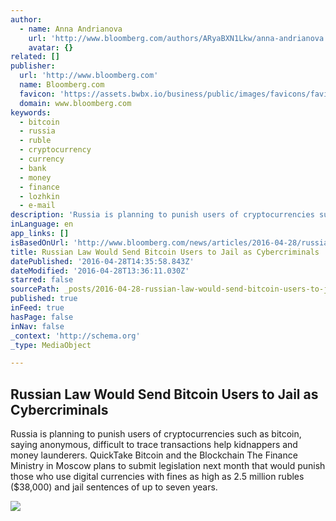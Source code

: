 ```yaml
---
author:
  - name: Anna Andrianova
    url: 'http://www.bloomberg.com/authors/ARyaBXN1Lkw/anna-andrianova'
    avatar: {}
related: []
publisher:
  url: 'http://www.bloomberg.com'
  name: Bloomberg.com
  favicon: 'https://assets.bwbx.io/business/public/images/favicons/favicon-32x32-d2b81a9373.png'
  domain: www.bloomberg.com
keywords:
  - bitcoin
  - russia
  - ruble
  - cryptocurrency
  - currency
  - bank
  - money
  - finance
  - lozhkin
  - e-mail
description: 'Russia is planning to punish users of cryptocurrencies such as bitcoin, saying anonymous, difficult to trace transactions help kidnappers and money launderers. QuickTake Bitcoin and the Blockchain The Finance Ministry in Moscow plans to submit legislation next month that would punish those who use digital currencies with fines as high as 2.5 million rubles ($38,000) and jail sentences of up to seven years.'
inLanguage: en
app_links: []
isBasedOnUrl: 'http://www.bloomberg.com/news/articles/2016-04-28/russian-law-would-send-bitcoin-users-to-jail-as-cybercriminals'
title: Russian Law Would Send Bitcoin Users to Jail as Cybercriminals
datePublished: '2016-04-28T14:35:58.843Z'
dateModified: '2016-04-28T13:36:11.030Z'
starred: false
sourcePath: _posts/2016-04-28-russian-law-would-send-bitcoin-users-to-jail-as-cybercrimina.md
published: true
inFeed: true
hasPage: false
inNav: false
_context: 'http://schema.org'
_type: MediaObject

---
```

<article style=""><h1>Russian Law Would Send Bitcoin Users to Jail as Cybercriminals</h1><p>Russia is planning to punish users of cryptocurrencies such as bitcoin, saying anonymous, difficult to trace transactions help kidnappers and money launderers. QuickTake Bitcoin and the Blockchain The Finance Ministry in Moscow plans to submit legislation next month that would punish those who use digital currencies with fines as high as 2.5 million rubles ($38,000) and jail sentences of up to seven years.</p><img src="https://assets.bwbx.io/images/i7qkN3sGaANw/v2/488x-1.png" /></article>